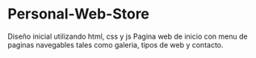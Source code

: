 # Personal-Web-Store
Diseño inicial utilizando html, css y js
Pagina web de inicio con menu de paginas navegables tales como galeria, tipos de web y contacto.
